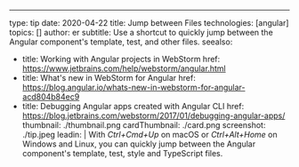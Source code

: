 ---
type: tip
date: 2020-04-22
title: Jump between Files
technologies: [angular]
topics: []
author: er
subtitle: Use a shortcut to quickly jump between the Angular component's template, test, and other files.
seealso:
- title: Working with Angular projects in WebStorm
  href: https://www.jetbrains.com/help/webstorm/angular.html
- title: What's new in WebStorm for Angular
  href: https://blog.angular.io/whats-new-in-webstorm-for-angular-acd804b84ec9
- title: Debugging Angular apps created with Angular CLI
  href: https://blog.jetbrains.com/webstorm/2017/01/debugging-angular-apps/
thumbnail: ./thumbnail.png
cardThumbnail: ./card.png
screenshot: ./tip.jpeg
leadin: |
  With *Ctrl+Cmd+Up* on macOS or *Ctrl+Alt+Home* on Windows and Linux, you can quickly jump between the Angular component's template, test, style and TypeScript files.
